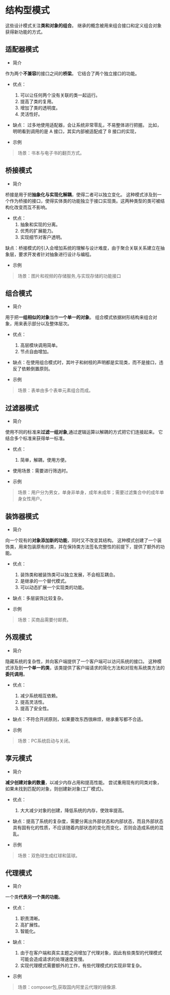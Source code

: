 # 结构型模式

这些设计模式关注**类和对象的组合**。
继承的概念被用来组合接口和定义组合对象获得新功能的方式。

## 适配器模式

* 简介

作为两个**不兼容**的接口之间的**桥梁**。
它结合了两个独立接口的功能。

* 优点：
    1. 可以让任何两个没有关联的类一起运行。
    2. 提高了类的复用。
    3. 增加了类的透明度。
    4. 灵活性好。

* 缺点：
过多地使用适配器，会让系统非常零乱，不易整体进行把握。
比如，明明看到调用的是 A 接口，其实内部被适配成了 B 接口的实现，

* 示例

> 场景：书本与电子书的翻页方式。

## 桥接模式

* 简介

桥接是用于把**抽象化与实现化解耦**，使得二者可以独立变化。
这种模式涉及到一个作为桥接的接口，使得实体类的功能独立于接口实现类。这两种类型的类可被结构化改变而互不影响。

* 优点：
    1. 抽象和实现的分离。
    2. 优秀的扩展能力。
    3. 实现细节对客户透明。

缺点：桥接模式的引入会增加系统的理解与设计难度，由于聚合关联关系建立在抽象层，要求开发者针对抽象进行设计与编程。

* 示例

> 场景：图片和视频的存储服务,与实现存储的功能接口

## 组合模式

* 简介

用于把**一组相似的对象**当作**一个单一的对象**。
组合模式依据树形结构来组合对象，用来表示部分以及整体层次。

* 优点：
    1. 高层模块调用简单。
    2. 节点自由增加。

* 缺点：在使用组合模式时，其叶子和树枝的声明都是实现类，而不是接口，违反了依赖倒置原则。

* 示例

> 场景：表单由多个表单元素组合而成。

## 过滤器模式

* 简介

使用不同的标准来**过滤一组对象**,通过逻辑运算以解耦的方式把它们连接起来。
它结合多个标准来获得单一标准。

* 优点：
    1. 简单，解耦，使用方便。

* 使用场景：需要进行筛选时。

* 示例

> 场景：用户分为男女，单身非单身，成年未成年；需要过滤集合中的成年单身女性用户。

## 装饰器模式

* 简介

向一个现有的**对象添加新的功能**，同时又不改变其结构。
这种模式创建了一个装饰类，用来包装原有的类，并在保持类方法签名完整性的前提下，提供了额外的功能。

* 优点：
    1. 装饰类和被装饰类可以独立发展，不会相互耦合。
    2. 是继承的一个替代模式。
    3. 可以动态扩展一个实现类的功能。

* 缺点：多层装饰比较复杂。

* 示例

> 场景：买商品需要付邮费。

## 外观模式

* 简介

隐藏系统的复杂性，并向客户端提供了一个客户端可以访问系统的接口。
这种模式涉及到**一个单一的类**，该类提供了客户端请求的简化方法和对现有系统类方法的**委托调用**。

* 优点：
    1. 减少系统相互依赖。
    2. 提高灵活性。
    3. 提高了安全性。

* 缺点：不符合开闭原则，如果要改东西很麻烦，继承重写都不合适。

* 示例

> 场景：PC系统启动与关闭。

## 享元模式

* 简介

**减少创建对象的数量**，以减少内存占用和提高性能。
尝试重用现有的同类对象，如果未找到匹配的对象，则创建新对象(工厂模式)。

* 优点：
    1. 大大减少对象的创建，降低系统的内存，使效率提高。

* 缺点：提高了系统的复杂度，需要分离出外部状态和内部状态，而且外部状态具有固有化的性质，不应该随着内部状态的变化而变化，否则会造成系统的混乱。

* 示例

> 场景：双色球生成红球和篮球。

## 代理模式

* 简介

一个类**代表另一个类的功能**。

* 优点：
    1. 职责清晰。
    2. 高扩展性。
    3. 智能化。

* 缺点：
    1. 由于在客户端和真实主题之间增加了代理对象，因此有些类型的代理模式可能会造成请求的处理速度变慢。
    2. 实现代理模式需要额外的工作，有些代理模式的实现非常复杂。

* 示例

> 场景：composer包,获取国内阿里云代理的镜像源.
